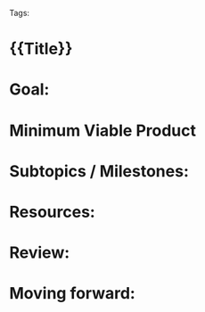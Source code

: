 Tags: 

# **{{Title}}**

# Goal:


# Minimum Viable Product


# Subtopics / Milestones:



# Resources:



# Review:



# Moving forward:




